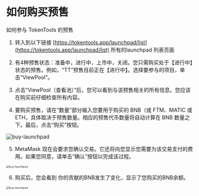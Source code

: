 # 如何购买预售

如何参与 TokenTools 的预售

1. 转入到以下链接 [https://tokentools.app/launchpad/list](https://tokentools.app/launchpad/list) 所有的launchpad 列表页面
1. 有4种预售状态：准备中，进行中，上市中，关闭。您只需购买处于【进行中】状态的预售。例如，“TT”预售目前正在【进行中】。选择要参与的项目，单击“ViewPool”。
1. 点击“ViewPool（查看池）”后，您可以看到与该预售相关的所有信息。您应该在购买前仔细检查所有内容。

4. 要购买预售，请在“数量”部分输入您要用于购买的 BNB（或 FTM、MATIC 或 ETH，具体取决于预售数量。相应的预售代币数量将自动计算在 BNB 数量之下。最后，点击“购买”按钮。

![buy-launchpad](../.gitbook/assets/launchpad/Snipaste_2022-05-08_19-37-55.png)

5. MetaMask 现在会要求您确认交易。它还将向您显示您需要为该交易支付的费用。如果您同意，请单击“确认”按钮以完成该过程。



<img src="../.gitbook/assets/launchpad/Snipaste_2022-05-08_19-38-35.png" alt="buy-launchpad" style="zoom:50%;" />



6. 购买后，您会看到 你的贡献的BNB发生了变化，显示了您购买的BNB余额。



<img src="../.gitbook/assets/launchpad/Snipaste_2022-05-08_19-39-11.png" alt="buy-launchpad" style="zoom:50%;" />